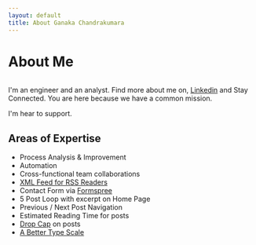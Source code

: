 ```yaml
---
layout: default
title: About Ganaka Chandrakumara
---
```


<div class="post">
	<h1 class="pageTitle">About Me</h1>
	<img src="{{ '/assets/img/Ganaka_Run.png' | relative_url }}" alt="">
	<p class="intro">I'm an engineer and an analyst. Find more about me on, <a href="https://www.linkedin.com/in/ganaka-chandrakumara/">Linkedin</a> and Stay Connected. You are here because we have a common mission.</p>
	<p>I'm hear to support.</p>
	<h2>Areas of Expertise</h2>
	<ul>
		<li>Process Analysis & Improvement</li>
  		<li>Automation</li>
  		<li>Cross-functional team collaborations</li>
  		<li><a href="https://github.com/snaptortoise/jekyll-rss-feeds">XML Feed for RSS Readers</a></li>
  		<li>Contact Form via <a href="http://formspree.io/">Formspree</a></li>
      <li>5 Post Loop with excerpt on Home Page</li>
  		<li>Previous / Next Post Navigation</li>
      <li>Estimated Reading Time for posts</li>
  		<li><a href="https://github.com/adobe-webplatform/dropcap.js">Drop Cap</a> on posts</li>
  		<li><a href="http://typecast.com/blog/a-more-modern-scale-for-web-typography">A Better Type Scale</a></li>
  	</ul>
</div>

